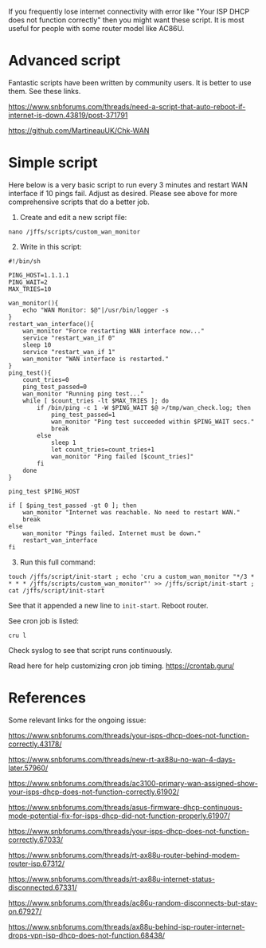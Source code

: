 If you frequently lose internet connectivity with error like "Your ISP DHCP does not function correctly" then you might want these script. It is most useful for people with some router model like AC86U.

# Advanced script

Fantastic scripts have been written by community users. It is better to use them. See these links.

https://www.snbforums.com/threads/need-a-script-that-auto-reboot-if-internet-is-down.43819/post-371791

https://github.com/MartineauUK/Chk-WAN


# Simple script

Here below is a very basic script to run every 3 minutes and restart WAN interface if 10 pings fail. Adjust as desired. Please see above for more comprehensive scripts that do a better job.

1. Create and edit a new script file:
```
nano /jffs/scripts/custom_wan_monitor
```

2. Write in this script:
```
#!/bin/sh

PING_HOST=1.1.1.1
PING_WAIT=2
MAX_TRIES=10

wan_monitor(){
    echo "WAN Monitor: $@"|/usr/bin/logger -s
}
restart_wan_interface(){
    wan_monitor "Force restarting WAN interface now..."
    service "restart_wan_if 0"
    sleep 10
    service "restart_wan_if 1"
    wan_monitor "WAN interface is restarted."
}
ping_test(){
    count_tries=0
    ping_test_passed=0
    wan_monitor "Running ping test..."
    while [ $count_tries -lt $MAX_TRIES ]; do
        if /bin/ping -c 1 -W $PING_WAIT $@ >/tmp/wan_check.log; then
            ping_test_passed=1
            wan_monitor "Ping test succeeded within $PING_WAIT secs."
            break
        else
            sleep 1
            let count_tries=count_tries+1
            wan_monitor "Ping failed [$count_tries]"
        fi
    done
}

ping_test $PING_HOST

if [ $ping_test_passed -gt 0 ]; then
    wan_monitor "Internet was reachable. No need to restart WAN."
    break
else
    wan_monitor "Pings failed. Internet must be down."
    restart_wan_interface
fi
```

3. Run this full command:
```
touch /jffs/script/init-start ; echo 'cru a custom_wan_monitor "*/3 * * * * /jffs/scripts/custom_wan_monitor"' >> /jffs/script/init-start ; cat /jffs/script/init-start
```
See that it appended a new line to `init-start`. Reboot router.

See cron job is listed:
```
cru l
```

Check syslog to see that script runs continuously.

Read here for help customizing cron job timing.
https://crontab.guru/

# References

Some relevant links for the ongoing issue:

https://www.snbforums.com/threads/your-isps-dhcp-does-not-function-correctly.43178/

https://www.snbforums.com/threads/new-rt-ax88u-no-wan-4-days-later.57960/

https://www.snbforums.com/threads/ac3100-primary-wan-assigned-show-your-isps-dhcp-does-not-function-correctly.61902/

https://www.snbforums.com/threads/asus-firmware-dhcp-continuous-mode-potential-fix-for-isps-dhcp-did-not-function-properly.61907/

https://www.snbforums.com/threads/your-isps-dhcp-does-not-function-correctly.67033/

https://www.snbforums.com/threads/rt-ax88u-router-behind-modem-router-isp.67312/

https://www.snbforums.com/threads/rt-ax88u-internet-status-disconnected.67331/

https://www.snbforums.com/threads/ac86u-random-disconnects-but-stay-on.67927/

https://www.snbforums.com/threads/ax88u-behind-isp-router-internet-drops-vpn-isp-dhcp-does-not-function.68438/
